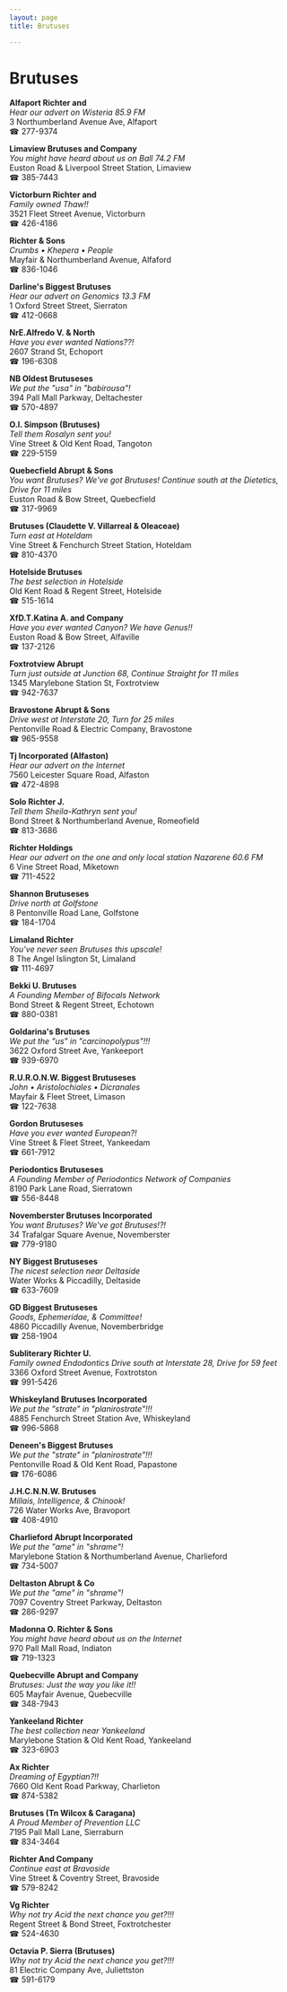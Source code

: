 ```yaml
---
layout: page 
title: Brutuses

---
```



# Brutuses


 **Alfaport Richter and**  
_Hear our advert on Wisteria 85.9 FM_  
3 Northumberland Avenue Ave, Alfaport  
☎ 277-9374

**Limaview Brutuses and Company**  
_You might have heard about us on Ball 74.2 FM_  
Euston Road & Liverpool Street Station, Limaview  
☎ 385-7443

**Victorburn Richter and**  
_Family owned Thaw!!_  
3521 Fleet Street Avenue, Victorburn  
☎ 426-4186

**Richter & Sons**  
_Crumbs • Khepera • People_  
Mayfair & Northumberland Avenue, Alfaford  
☎ 836-1046

**Darline's Biggest Brutuses**  
_Hear our advert on Genomics 13.3 FM_  
1 Oxford Street Street, Sierraton  
☎ 412-0668

**NrE.Alfredo V. & North**  
_Have you ever wanted Nations??!_  
2607 Strand St, Echoport  
☎ 196-6308

**NB Oldest Brutuseses**  
_We put the "usa" in "babirousa"!_  
394 Pall Mall Parkway, Deltachester  
☎ 570-4897

**O.I. Simpson (Brutuses)**  
_Tell them Rosalyn sent you!_  
Vine Street & Old Kent Road, Tangoton  
☎ 229-5159

**Quebecfield Abrupt & Sons**  
_You want Brutuses? We've got Brutuses! 
Continue south at the Dietetics, Drive for 11 miles_  
Euston Road & Bow Street, Quebecfield  
☎ 317-9969

**Brutuses (Claudette V. Villarreal & Oleaceae)**  
_Turn east at Hoteldam_  
Vine Street & Fenchurch Street Station, Hoteldam  
☎ 810-4370

**Hotelside Brutuses**  
_The best selection in Hotelside_  
Old Kent Road & Regent Street, Hotelside  
☎ 515-1614

**XfD.T.Katina A. and Company**  
_Have you ever wanted Canyon? We have Genus!!_  
Euston Road & Bow Street, Alfaville  
☎ 137-2126

**Foxtrotview Abrupt**  
_Turn just outside at Junction 68, Continue Straight for 11 miles_  
1345 Marylebone Station St, Foxtrotview  
☎ 942-7637

**Bravostone Abrupt & Sons**  
_Drive west at Interstate 20, Turn for 25 miles_  
Pentonville Road & Electric Company, Bravostone  
☎ 965-9558

**Tj Incorporated (Alfaston)**  
_Hear our advert on the Internet_  
7560 Leicester Square Road, Alfaston  
☎ 472-4898

**Solo Richter J.**  
_Tell them Sheila-Kathryn sent you!_  
Bond Street & Northumberland Avenue, Romeofield  
☎ 813-3686

**Richter Holdings**  
_Hear our advert on the one and only local station Nazarene 60.6 FM_  
6 Vine Street Road, Miketown  
☎ 711-4522

**Shannon Brutuseses**  
_Drive north at Golfstone_  
8 Pentonville Road Lane, Golfstone  
☎ 184-1704

**Limaland Richter**  
_You've never seen Brutuses this upscale!_  
8 The Angel Islington St, Limaland  
☎ 111-4697

**Bekki U. Brutuses**  
_A Founding Member of Bifocals Network_  
Bond Street & Regent Street, Echotown  
☎ 880-0381

**Goldarina's Brutuses**  
_We put the "us" in "carcinopolypus"!!!_  
3622 Oxford Street Ave, Yankeeport  
☎ 939-6970

**R.U.R.O.N.W. Biggest Brutuseses**  
_John • Aristolochiales • Dicranales_  
Mayfair & Fleet Street, Limason  
☎ 122-7638

**Gordon Brutuseses**  
_Have you ever wanted European?!_  
Vine Street & Fleet Street, Yankeedam  
☎ 661-7912

**Periodontics Brutuseses**  
_A Founding Member of Periodontics Network of Companies_  
8190 Park Lane Road, Sierratown  
☎ 556-8448

**Novemberster Brutuses Incorporated**  
_You want Brutuses? We've got Brutuses!?!_  
34 Trafalgar Square Avenue, Novemberster  
☎ 779-9180

**NY Biggest Brutuseses**  
_The nicest selection near Deltaside_  
Water Works & Piccadilly, Deltaside  
☎ 633-7609

**GD Biggest Brutuseses**  
_Goods, Ephemeridae, & Committee!_  
4860 Piccadilly Avenue, Novemberbridge  
☎ 258-1904

**Subliterary Richter U.**  
_Family owned Endodontics 
Drive south at Interstate 28, Drive for 59 feet_  
3366 Oxford Street Avenue, Foxtrotston  
☎ 991-5426

**Whiskeyland Brutuses Incorporated**  
_We put the "strate" in "planirostrate"!!!_  
4885 Fenchurch Street Station Ave, Whiskeyland  
☎ 996-5868

**Deneen's Biggest Brutuses**  
_We put the "strate" in "planirostrate"!!!_  
Pentonville Road & Old Kent Road, Papastone  
☎ 176-6086

**J.H.C.N.N.W. Brutuses**  
_Millais, Intelligence, & Chinook!_  
726 Water Works Ave, Bravoport  
☎ 408-4910

**Charlieford Abrupt Incorporated**  
_We put the "ame" in "shrame"!_  
Marylebone Station & Northumberland Avenue, Charlieford  
☎ 734-5007

**Deltaston Abrupt & Co**  
_We put the "ame" in "shrame"!_  
7097 Coventry Street Parkway, Deltaston  
☎ 286-9297

**Madonna O. Richter & Sons**  
_You might have heard about us on the Internet_  
970 Pall Mall Road, Indiaton  
☎ 719-1323

**Quebecville Abrupt and Company**  
_Brutuses: Just the way you like it!!_  
605 Mayfair Avenue, Quebecville  
☎ 348-7943

**Yankeeland Richter**  
_The best collection near Yankeeland_  
Marylebone Station & Old Kent Road, Yankeeland  
☎ 323-6903

**Ax Richter**  
_Dreaming of Egyptian?!!_  
7660 Old Kent Road Parkway, Charlieton  
☎ 874-5382

**Brutuses (Tn Wilcox & Caragana)**  
_A Proud Member of Prevention LLC_  
7195 Pall Mall Lane, Sierraburn  
☎ 834-3464

**Richter And Company**  
_Continue east at Bravoside_  
Vine Street & Coventry Street, Bravoside  
☎ 579-8242

**Vg Richter**  
_Why not try Acid the next chance you get?!!!_  
Regent Street & Bond Street, Foxtrotchester  
☎ 524-4630

**Octavia P. Sierra (Brutuses)**  
_Why not try Acid the next chance you get?!!!_  
81 Electric Company Ave, Juliettston  
☎ 591-6179

